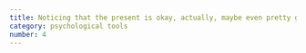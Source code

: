 ```yaml
---
title: Noticing that the present is okay, actually, maybe even pretty good, actually 
category: psychological tools
number: 4
---
```

